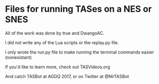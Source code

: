 # Files for running TASes on a NES or SNES #

All of the work was done by true and DwangoAC.

I did not write any of the Lua scripts or the replay.py file.

I only wrote the run.py file to make running
the terminal commands easier (nonexistant)

If you'd like to learn more, check out TASVideos.org

And catch TASBot at AGDQ 2017, or on Twitter at @MrTASBot
